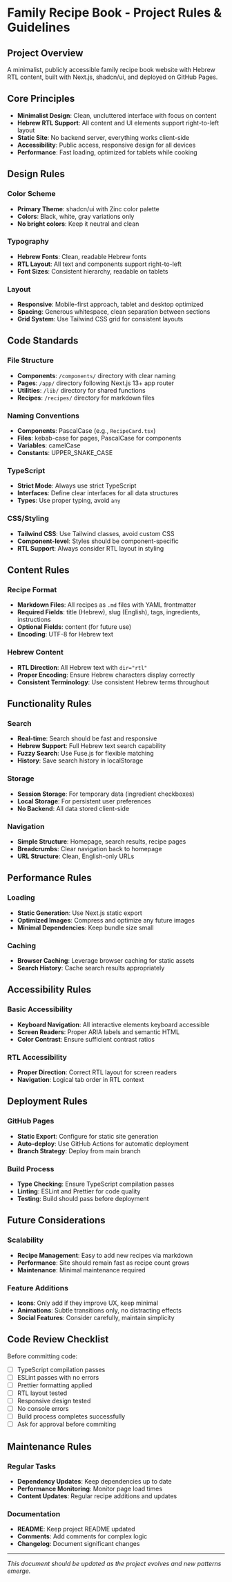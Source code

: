 # Family Recipe Book - Project Rules & Guidelines

## Project Overview

A minimalist, publicly accessible family recipe book website with Hebrew RTL content, built with Next.js, shadcn/ui, and deployed on GitHub Pages.

## Core Principles

- **Minimalist Design**: Clean, uncluttered interface with focus on content
- **Hebrew RTL Support**: All content and UI elements support right-to-left layout
- **Static Site**: No backend server, everything works client-side
- **Accessibility**: Public access, responsive design for all devices
- **Performance**: Fast loading, optimized for tablets while cooking

## Design Rules

### Color Scheme

- **Primary Theme**: shadcn/ui with Zinc color palette
- **Colors**: Black, white, gray variations only
- **No bright colors**: Keep it neutral and clean

### Typography

- **Hebrew Fonts**: Clean, readable Hebrew fonts
- **RTL Layout**: All text and components support right-to-left
- **Font Sizes**: Consistent hierarchy, readable on tablets

### Layout

- **Responsive**: Mobile-first approach, tablet and desktop optimized
- **Spacing**: Generous whitespace, clean separation between sections
- **Grid System**: Use Tailwind CSS grid for consistent layouts

## Code Standards

### File Structure

- **Components**: `/components/` directory with clear naming
- **Pages**: `/app/` directory following Next.js 13+ app router
- **Utilities**: `/lib/` directory for shared functions
- **Recipes**: `/recipes/` directory for markdown files

### Naming Conventions

- **Components**: PascalCase (e.g., `RecipeCard.tsx`)
- **Files**: kebab-case for pages, PascalCase for components
- **Variables**: camelCase
- **Constants**: UPPER_SNAKE_CASE

### TypeScript

- **Strict Mode**: Always use strict TypeScript
- **Interfaces**: Define clear interfaces for all data structures
- **Types**: Use proper typing, avoid `any`

### CSS/Styling

- **Tailwind CSS**: Use Tailwind classes, avoid custom CSS
- **Component-level**: Styles should be component-specific
- **RTL Support**: Always consider RTL layout in styling

## Content Rules

### Recipe Format

- **Markdown Files**: All recipes as `.md` files with YAML frontmatter
- **Required Fields**: title (Hebrew), slug (English), tags, ingredients, instructions
- **Optional Fields**: content (for future use)
- **Encoding**: UTF-8 for Hebrew text

### Hebrew Content

- **RTL Direction**: All Hebrew text with `dir="rtl"`
- **Proper Encoding**: Ensure Hebrew characters display correctly
- **Consistent Terminology**: Use consistent Hebrew terms throughout

## Functionality Rules

### Search

- **Real-time**: Search should be fast and responsive
- **Hebrew Support**: Full Hebrew text search capability
- **Fuzzy Search**: Use Fuse.js for flexible matching
- **History**: Save search history in localStorage

### Storage

- **Session Storage**: For temporary data (ingredient checkboxes)
- **Local Storage**: For persistent user preferences
- **No Backend**: All data stored client-side

### Navigation

- **Simple Structure**: Homepage, search results, recipe pages
- **Breadcrumbs**: Clear navigation back to homepage
- **URL Structure**: Clean, English-only URLs

## Performance Rules

### Loading

- **Static Generation**: Use Next.js static export
- **Optimized Images**: Compress and optimize any future images
- **Minimal Dependencies**: Keep bundle size small

### Caching

- **Browser Caching**: Leverage browser caching for static assets
- **Search History**: Cache search results appropriately

## Accessibility Rules

### Basic Accessibility

- **Keyboard Navigation**: All interactive elements keyboard accessible
- **Screen Readers**: Proper ARIA labels and semantic HTML
- **Color Contrast**: Ensure sufficient contrast ratios

### RTL Accessibility

- **Proper Direction**: Correct RTL layout for screen readers
- **Navigation**: Logical tab order in RTL context

## Deployment Rules

### GitHub Pages

- **Static Export**: Configure for static site generation
- **Auto-deploy**: Use GitHub Actions for automatic deployment
- **Branch Strategy**: Deploy from main branch

### Build Process

- **Type Checking**: Ensure TypeScript compilation passes
- **Linting**: ESLint and Prettier for code quality
- **Testing**: Build should pass before deployment

## Future Considerations

### Scalability

- **Recipe Management**: Easy to add new recipes via markdown
- **Performance**: Site should remain fast as recipe count grows
- **Maintenance**: Minimal maintenance required

### Feature Additions

- **Icons**: Only add if they improve UX, keep minimal
- **Animations**: Subtle transitions only, no distracting effects
- **Social Features**: Consider carefully, maintain simplicity

## Code Review Checklist

Before committing code:

- [ ] TypeScript compilation passes
- [ ] ESLint passes with no errors
- [ ] Prettier formatting applied
- [ ] RTL layout tested
- [ ] Responsive design tested
- [ ] No console errors
- [ ] Build process completes successfully
- [ ] Ask for approval before commiting

## Maintenance Rules

### Regular Tasks

- **Dependency Updates**: Keep dependencies up to date
- **Performance Monitoring**: Monitor page load times
- **Content Updates**: Regular recipe additions and updates

### Documentation

- **README**: Keep project README updated
- **Comments**: Add comments for complex logic
- **Changelog**: Document significant changes

---

_This document should be updated as the project evolves and new patterns emerge._

